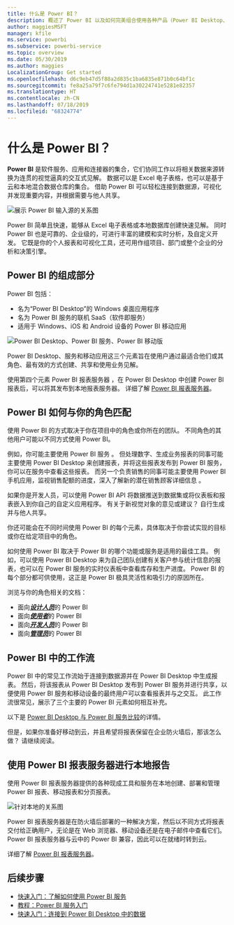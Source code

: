 ```yaml
---
title: 什么是 Power BI？
description: 概述了 Power BI 以及如何完美组合使用各种产品（Power BI Desktop、Power BI 服务、Power BI 移动版、报表服务器、Power BI Embedded）。
author: maggiesMSFT
manager: kfile
ms.service: powerbi
ms.subservice: powerbi-service
ms.topic: overview
ms.date: 05/30/2019
ms.author: maggies
LocalizationGroup: Get started
ms.openlocfilehash: d6c9eb47d5f88a2d835c1ba6835e871b0c64bf1c
ms.sourcegitcommit: fe8a25a79f7c6fe794d1a30224741e5281e82357
ms.translationtype: HT
ms.contentlocale: zh-CN
ms.lasthandoff: 07/18/2019
ms.locfileid: "68324774"
---
```

# <a name="what-is-power-bi"></a>什么是 Power BI？
**Power BI** 是软件服务、应用和连接器的集合，它们协同工作以将相关数据来源转换为连贯的视觉逼真的交互式见解。 数据可以是 Excel 电子表格，也可以是基于云和本地混合数据仓库的集合。 借助 Power BI 可以轻松连接到数据源，可视化并发现重要内容，并根据需要与他人共享。

![展示 Power BI 输入源的关系图](media/power-bi-overview/power-bi-input-new.png)

Power BI 简单且快速，能够从 Excel 电子表格或本地数据库创建快速见解。 同时 Power BI 也是可靠的、企业级的，可进行丰富的建模和实时分析，及自定义开发。 它既是你的个人报表和可视化工具，还可用作组项目、部门或整个企业的分析和决策引擎。

## <a name="the-parts-of-power-bi"></a>Power BI 的组成部分
Power BI 包括： 
- 名为“Power BI Desktop”的 Windows 桌面应用程序 
- 名为 Power BI 服务的联机 SaaS（软件即服务）   
- 适用于 Windows、iOS 和 Android 设备的 Power BI 移动应用 

![Power BI Desktop、Power BI 服务、Power BI 移动版](media/power-bi-overview/power-bi-blocks.png)

Power BI Desktop、服务和移动应用这三个元素旨在使用户通过最适合他们或其角色、最有效的方式创建、共享和使用业务见解。

使用第四个元素 Power BI 报表服务器  ，在 Power BI Desktop 中创建 Power BI 报表后，可以将其发布到本地报表服务器。 详细了解 [Power BI 报表服务器](#on-premises-reporting-with-power-bi-report-server)。

## <a name="how-power-bi-matches-your-role"></a>Power BI 如何与你的角色匹配
使用 Power BI 的方式取决于你在项目中的角色或你所在的团队。 不同角色的其他用户可能以不同方式使用 Power BI。

例如，你可能主要使用 Power BI 服务  。 但处理数字、生成业务报表的同事可能主要使用 Power BI Desktop  来创建报表，并将这些报表发布到 Power BI 服务，你可以在服务中查看这些报表。 而另一个负责销售的同事可能主要使用 Power BI 手机应用，监视销售配额的进度，深入了解新的潜在销售顾客详细信息  。

如果你是开发人员，可以使用 Power BI API 将数据推送到数据集或将仪表板和报表嵌入到你自己的自定义应用程序。 有关于新视觉对象的意见或建议？ 自行生成并与他人共享。  

你还可能会在不同时间使用 Power BI 的每个元素，具体取决于你尝试实现的目标或你在给定项目中的角色。

如何使用 Power BI 取决于 Power BI 的哪个功能或服务是适用的最佳工具。 例如，可以使用 Power BI Desktop 来为自己团队创建有关客户参与统计信息的报表，也可以在 Power BI 服务的实时仪表板中查看库存和生产进度。 Power BI 的每个部分都可供使用，这正是 Power BI 极具灵活性和吸引力的原因所在。

浏览与你的角色相关的文档：
- 面向[***设计人员***](desktop-what-is-desktop.md)的 Power BI
- 面向[***使用者***](consumer/end-user-consumer.md)的 Power BI
- 面向[***开发人员***](developer/what-can-you-do.md)的 Power BI
- 面向[***管理员***](service-admin-administering-power-bi-in-your-organization.md)的 Power BI

## <a name="the-flow-of-work-in-power-bi"></a>Power BI 中的工作流
Power BI 中的常见工作流始于连接到数据源并在 Power BI Desktop 中生成报表。 然后，将该报表从 Power BI Desktop 发布到 Power BI 服务并进行共享，以便使用 Power BI 服务和移动设备的最终用户可以查看报表并与之交互。
此工作流很常见，展示了三个主要的 Power BI 元素如何相互补充。

以下是 [Power BI Desktop 与 Power BI 服务比较](service-service-vs-desktop.md)的详情。

但是，如果你准备好移动到云，并且希望将报表保留在企业防火墙后，那该怎么做？  请继续阅读。

## <a name="on-premises-reporting-with-power-bi-report-server"></a>使用 Power BI 报表服务器进行本地报告
使用 Power BI 报表服务器提供的各种现成工具和服务在本地创建、部署和管理 Power BI 报表、移动报表和分页报表。

![针对本地的关系图](media/power-bi-overview/power-bi-report-server2.png)

Power BI 报表服务器是在防火墙后部署的一种解决方案，然后以不同方式将报表交付给正确用户，无论是在 Web 浏览器、移动设备还是在电子邮件中查看它们。 Power BI 报表服务器与云中的 Power BI 兼容，因此可以在就绪时转到云。 

详细了解 [Power BI 报表服务器](report-server/get-started.md)。

## <a name="next-steps"></a>后续步骤
- [快速入门：了解如何使用 Power BI 服务](service-the-new-power-bi-experience.md)   
- [教程：Power BI 服务入门](service-get-started.md)
- [快速入门：连接到 Power BI Desktop 中的数据](desktop-quickstart-connect-to-data.md)
